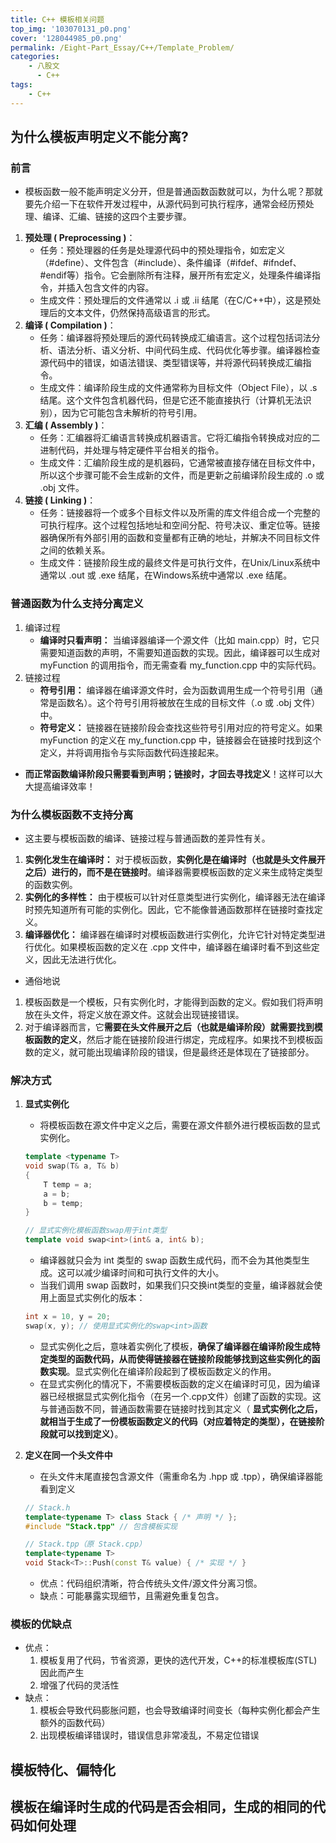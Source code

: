 ```yaml
---
title: C++ 模板相关问题
top_img: '103070131_p0.png'
cover: '128044985_p0.png'
permalink: /Eight-Part_Essay/C++/Template_Problem/
categories: 
    - 八股文
      - C++
tags: 
    - C++
---
```


## 为什么模板声明定义不能分离?

### 前言

* 模板函数一般不能声明定义分开，但是普通函数函数就可以，为什么呢？那就要先介绍一下在软件开发过程中，从源代码到可执行程序，通常会经历预处理、编译、汇编、链接的这四个主要步骤。

1. **预处理 ( Preprocessing )**：
   * 任务：预处理器的任务是处理源代码中的预处理指令，如宏定义（#define）、文件包含（#include）、条件编译（#ifdef、#ifndef、#endif等）指令。它会删除所有注释，展开所有宏定义，处理条件编译指令，并插入包含文件的内容。
   * 生成文件：预处理后的文件通常以 .i 或 .ii 结尾（在C/C++中），这是预处理后的文本文件，仍然保持高级语言的形式。
2. **编译 ( Compilation )**：
   * 任务：编译器将预处理后的源代码转换成汇编语言。这个过程包括词法分析、语法分析、语义分析、中间代码生成、代码优化等步骤。编译器检查源代码中的错误，如语法错误、类型错误等，并将源代码转换成汇编指令。
   * 生成文件：编译阶段生成的文件通常称为目标文件（Object File），以 .s结尾。这个文件包含机器代码，但是它还不能直接执行（计算机无法识别），因为它可能包含未解析的符号引用。
3. **汇编 ( Assembly )**：
   * 任务：汇编器将汇编语言转换成机器语言。它将汇编指令转换成对应的二进制代码，并处理与特定硬件平台相关的指令。
   * 生成文件：汇编阶段生成的是机器码，它通常被直接存储在目标文件中，所以这个步骤可能不会生成新的文件，而是更新之前编译阶段生成的 .o 或 .obj 文件。
4. **链接 ( Linking )**：
   * 任务：链接器将一个或多个目标文件以及所需的库文件组合成一个完整的可执行程序。这个过程包括地址和空间分配、符号决议、重定位等。链接器确保所有外部引用的函数和变量都有正确的地址，并解决不同目标文件之间的依赖关系。
   * 生成文件：链接阶段生成的最终文件是可执行文件，在Unix/Linux系统中通常以 .out 或 .exe 结尾，在Windows系统中通常以 .exe 结尾。

### 普通函数为什么支持分离定义

1. 编译过程
   * **编译时只看声明：** 当编译器编译一个源文件（比如 main.cpp）时，它只需要知道函数的声明，不需要知道函数的实现。因此，编译器可以生成对 myFunction 的调用指令，而无需查看 my_function.cpp 中的实际代码。
2. 链接过程
   * **符号引用：** 编译器在编译源文件时，会为函数调用生成一个符号引用（通常是函数名）。这个符号引用将被放在生成的目标文件（.o 或 .obj 文件）中。
   * **符号定义：** 链接器在链接阶段会查找这些符号引用对应的符号定义。如果 myFunction 的定义在 my_function.cpp 中，链接器会在链接时找到这个定义，并将调用指令与实际函数代码连接起来。

* **而正常函数编译阶段只需要看到声明；链接时，才回去寻找定义**！这样可以大大提高编译效率！

### 为什么模板函数不支持分离

* 这主要与模板函数的编译、链接过程与普通函数的差异性有关。

1. **实例化发生在编译时：** 对于模板函数，**实例化是在编译时（也就是头文件展开之后）进行的，而不是在链接时**。编译器需要模板函数的定义来生成特定类型的函数实例。
2. **实例化的多样性：** 由于模板可以针对任意类型进行实例化，编译器无法在编译时预先知道所有可能的实例化。因此，它不能像普通函数那样在链接时查找定义。
3. **编译器优化：** 编译器在编译时对模板函数进行实例化，允许它针对特定类型进行优化。如果模板函数的定义在 .cpp 文件中，编译器在编译时看不到这些定义，因此无法进行优化。

* 通俗地说

1. 模板函数是一个模板，只有实例化时，才能得到函数的定义。假如我们将声明放在头文件，将定义放在源文件。这就会出现链接错误。
2. 对于编译器而言，它**需要在头文件展开之后（也就是编译阶段）就需要找到模板函数的定义**，然后才能在链接阶段进行绑定，完成程序。如果找不到模板函数的定义，就可能出现编译阶段的错误，但是最终还是体现在了链接部分。

### 解决方式

1. **显式实例化**
    * 将模板函数在源文件中定义之后，需要在源文件额外进行模板函数的显式实例化。

    ``` CPP
    template <typename T>
    void swap(T& a, T& b) 
    {
        T temp = a;
        a = b;
        b = temp;
    }

    // 显式实例化模板函数swap用于int类型
    template void swap<int>(int& a, int& b);
    ```

    * 编译器就只会为 int 类型的 swap 函数生成代码，而不会为其他类型生成。这可以减少编译时间和可执行文件的大小。
    * 当我们调用 swap 函数时，如果我们只交换int类型的变量，编译器就会使用上面显式实例化的版本：

    ``` CPP
    int x = 10, y = 20;
    swap(x, y); // 使用显式实例化的swap<int>函数
    ```

    * 显式实例化之后，意味着实例化了模板，**确保了编译器在编译阶段生成特定类型的函数代码，从而使得链接器在链接阶段能够找到这些实例化的函数实现**。显式实例化在编译阶段起到了模板函数定义的作用。
    * 在显式实例化的情况下，不需要模板函数的定义在编译时可见，因为编译器已经根据显式实例化指令（在另一个.cpp文件）创建了函数的实现。这与普通函数不同，普通函数需要在链接时找到其定义（ **显式实例化之后，就相当于生成了一份模板函数定义的代码（对应着特定的类型），在链接阶段就可以找到定义）**。

2. **定义在同一个头文件中**
    * 在头文件末尾直接包含源文件（需重命名为 .hpp 或 .tpp），确保编译器能看到定义

    ``` CPP
    // Stack.h
    template<typename T> class Stack { /* 声明 */ };
    #include "Stack.tpp" // 包含模板实现

    // Stack.tpp（原 Stack.cpp）
    template<typename T> 
    void Stack<T>::Push(const T& value) { /* 实现 */ }
    ```

    * 优点：代码组织清晰，符合传统头文件/源文件分离习惯。
    * 缺点：可能暴露实现细节，且需避免重复包含。

### 模板的优缺点

* 优点：
  1. 模板复用了代码，节省资源，更快的选代开发，C++的标准模板库(STL)因此而产生
  2. 增强了代码的灵活性
* 缺点：
  1. 模板会导致代码膨胀问题，也会导致编译时间变长（每种实例化都会产生额外的函数代码）
  2. 出现模板编译错误时，错误信息非常凌乱，不易定位错误

## 模板特化、偏特化

## 模板在编译时生成的代码是否会相同，生成的相同的代码如何处理
